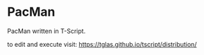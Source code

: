 # PacMan
PacMan written in T-Script.

to edit and execute visit: https://tglas.github.io/tscript/distribution/
